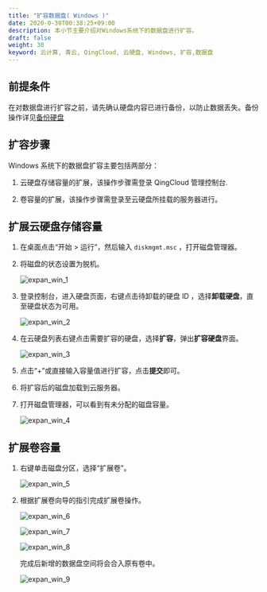 ```yaml
---
title: "扩容数据盘( Windows )"
date: 2020-0-30T00:38:25+09:00
description: 本小节主要介绍对Windows系统下的数据盘进行扩容。
draft: false
weight: 30
keyword: 云计算, 青云, QingCloud, 云硬盘, Windows, 扩容,数据盘
---
```


## 前提条件

在对数据盘进行扩容之前，请先确认硬盘内容已进行备份，以防止数据丢失。备份操作详见[备份硬盘](/storage/disk/manual/create_snapshot)

## 扩容步骤

Windows 系统下的数据盘扩容主要包括两部分：

1. 云硬盘存储容量的扩展，该操作步骤需登录 QingCloud 管理控制台.

2. 卷容量的扩展，该操作步骤需登录至云硬盘所挂载的服务器进行。

## 扩展云硬盘存储容量

1. 在桌面点击“开始 > 运行”，然后输入 `diskmgmt.msc` ，打开磁盘管理器。

2. 将磁盘的状态设置为脱机。

   ![expan_win_1](/storage/disk/_images/expan_win_1.png)

3. 登录控制台，进入硬盘页面，右键点击待卸载的硬盘 ID ，选择**卸载硬盘**，直至硬盘状态为可用。

   ![expan_win_2](/storage/disk/_images/expan_win_2.png)

4. 在云硬盘列表右键点击需要扩容的硬盘，选择**扩容**，弹出**扩容硬盘**界面。

   ![expan_win_3](/storage/disk/_images/expan_win_3.png)

5. 点击“+”或直接输入容量值进行扩容，点击**提交**即可。

6. 将扩容后的磁盘加载到云服务器。

7. 打开磁盘管理器，可以看到有未分配的磁盘容量。

   ![expan_win_4](/storage/disk/_images/expan_win_4.png)

##  扩展卷容量

1. 右键单击磁盘分区，选择“扩展卷”。

   ![expan_win_5](/storage/disk/_images/expan_win_5.png)

2. 根据扩展卷向导的指引完成扩展卷操作。

   ![expan_win_6](/storage/disk/_images/expan_win_6.png)

   ![expan_win_7](/storage/disk/_images/expan_win_7.png)

   ![expan_win_8](/storage/disk/_images/expan_win_8.png)

   完成后新增的数据盘空间将会合入原有卷中。

   ![expan_win_9](/storage/disk/_images/expan_win_9.png)


